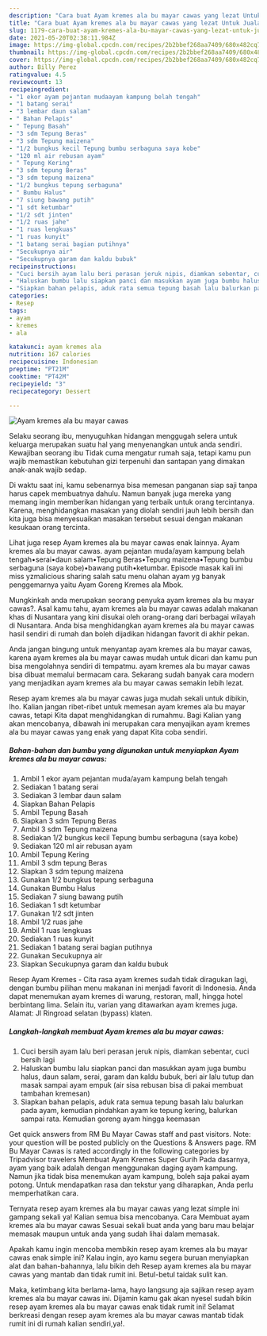 ```yaml
---
description: "Cara buat Ayam kremes ala bu mayar cawas yang lezat Untuk Jualan"
title: "Cara buat Ayam kremes ala bu mayar cawas yang lezat Untuk Jualan"
slug: 1179-cara-buat-ayam-kremes-ala-bu-mayar-cawas-yang-lezat-untuk-jualan
date: 2021-05-20T02:38:11.984Z
image: https://img-global.cpcdn.com/recipes/2b2bbef268aa7409/680x482cq70/ayam-kremes-ala-bu-mayar-cawas-foto-resep-utama.jpg
thumbnail: https://img-global.cpcdn.com/recipes/2b2bbef268aa7409/680x482cq70/ayam-kremes-ala-bu-mayar-cawas-foto-resep-utama.jpg
cover: https://img-global.cpcdn.com/recipes/2b2bbef268aa7409/680x482cq70/ayam-kremes-ala-bu-mayar-cawas-foto-resep-utama.jpg
author: Billy Perez
ratingvalue: 4.5
reviewcount: 13
recipeingredient:
- "1 ekor ayam pejantan mudaayam kampung belah tengah"
- "1 batang serai"
- "3 lembar daun salam"
- " Bahan Pelapis"
- " Tepung Basah"
- "3 sdm Tepung Beras"
- "3 sdm Tepung maizena"
- "1/2 bungkus kecil Tepung bumbu serbaguna saya kobe"
- "120 ml air rebusan ayam"
- " Tepung Kering"
- "3 sdm tepung Beras"
- "3 sdm tepung maizena"
- "1/2 bungkus tepung serbaguna"
- " Bumbu Halus"
- "7 siung bawang putih"
- "1 sdt ketumbar"
- "1/2 sdt jinten"
- "1/2 ruas jahe"
- "1 ruas lengkuas"
- "1 ruas kunyit"
- "1 batang serai bagian putihnya"
- "Secukupnya air"
- "Secukupnya garam dan kaldu bubuk"
recipeinstructions:
- "Cuci bersih ayam lalu beri perasan jeruk nipis, diamkan sebentar, cuci bersih lagi"
- "Haluskan bumbu lalu siapkan panci dan masukkan ayam juga bumbu halus, daun salam, serai, garam dan kaldu bubuk, beri air lalu tutup dan masak sampai ayam empuk (air sisa rebusan bisa di pakai membuat tambahan kremesan)"
- "Siapkan bahan pelapis, aduk rata semua tepung basah lalu balurkan pada ayam, kemudian pindahkan ayam ke tepung kering, balurkan sampai rata. Kemudian goreng ayam hingga keemasan"
categories:
- Resep
tags:
- ayam
- kremes
- ala

katakunci: ayam kremes ala 
nutrition: 167 calories
recipecuisine: Indonesian
preptime: "PT21M"
cooktime: "PT42M"
recipeyield: "3"
recipecategory: Dessert

---
```



![Ayam kremes ala bu mayar cawas](https://img-global.cpcdn.com/recipes/2b2bbef268aa7409/680x482cq70/ayam-kremes-ala-bu-mayar-cawas-foto-resep-utama.jpg)

Selaku seorang ibu, menyuguhkan hidangan menggugah selera untuk keluarga merupakan suatu hal yang menyenangkan untuk anda sendiri. Kewajiban seorang ibu Tidak cuma mengatur rumah saja, tetapi kamu pun wajib memastikan kebutuhan gizi terpenuhi dan santapan yang dimakan anak-anak wajib sedap.

Di waktu  saat ini, kamu sebenarnya bisa memesan panganan siap saji tanpa harus capek membuatnya dahulu. Namun banyak juga mereka yang memang ingin memberikan hidangan yang terbaik untuk orang tercintanya. Karena, menghidangkan masakan yang diolah sendiri jauh lebih bersih dan kita juga bisa menyesuaikan masakan tersebut sesuai dengan makanan kesukaan orang tercinta. 

Lihat juga resep Ayam kremes ala bu mayar cawas enak lainnya. Ayam kremes ala bu mayar cawas. ayam pejantan muda/ayam kampung belah tengah•serai•daun salam•Tepung Beras•Tepung maizena•Tepung bumbu serbaguna (saya kobe)•bawang putih•ketumbar. Episode masak kali ini miss yzmalicious sharing salah satu menu olahan ayam yg banyak penggemarnya yaitu Ayam Goreng Kremes ala Mbok.

Mungkinkah anda merupakan seorang penyuka ayam kremes ala bu mayar cawas?. Asal kamu tahu, ayam kremes ala bu mayar cawas adalah makanan khas di Nusantara yang kini disukai oleh orang-orang dari berbagai wilayah di Nusantara. Anda bisa menghidangkan ayam kremes ala bu mayar cawas hasil sendiri di rumah dan boleh dijadikan hidangan favorit di akhir pekan.

Anda jangan bingung untuk menyantap ayam kremes ala bu mayar cawas, karena ayam kremes ala bu mayar cawas mudah untuk dicari dan kamu pun bisa mengolahnya sendiri di tempatmu. ayam kremes ala bu mayar cawas bisa dibuat memalui bermacam cara. Sekarang sudah banyak cara modern yang menjadikan ayam kremes ala bu mayar cawas semakin lebih lezat.

Resep ayam kremes ala bu mayar cawas juga mudah sekali untuk dibikin, lho. Kalian jangan ribet-ribet untuk memesan ayam kremes ala bu mayar cawas, tetapi Kita dapat menghidangkan di rumahmu. Bagi Kalian yang akan mencobanya, dibawah ini merupakan cara menyajikan ayam kremes ala bu mayar cawas yang enak yang dapat Kita coba sendiri.

<!--inarticleads1-->

##### Bahan-bahan dan bumbu yang digunakan untuk menyiapkan Ayam kremes ala bu mayar cawas:

1. Ambil 1 ekor ayam pejantan muda/ayam kampung belah tengah
1. Sediakan 1 batang serai
1. Sediakan 3 lembar daun salam
1. Siapkan  Bahan Pelapis
1. Ambil  Tepung Basah
1. Siapkan 3 sdm Tepung Beras
1. Ambil 3 sdm Tepung maizena
1. Sediakan 1/2 bungkus kecil Tepung bumbu serbaguna (saya kobe)
1. Sediakan 120 ml air rebusan ayam
1. Ambil  Tepung Kering
1. Ambil 3 sdm tepung Beras
1. Siapkan 3 sdm tepung maizena
1. Gunakan 1/2 bungkus tepung serbaguna
1. Gunakan  Bumbu Halus
1. Sediakan 7 siung bawang putih
1. Sediakan 1 sdt ketumbar
1. Gunakan 1/2 sdt jinten
1. Ambil 1/2 ruas jahe
1. Ambil 1 ruas lengkuas
1. Sediakan 1 ruas kunyit
1. Sediakan 1 batang serai bagian putihnya
1. Gunakan Secukupnya air
1. Siapkan Secukupnya garam dan kaldu bubuk


Resep Ayam Kremes - Cita rasa ayam kremes sudah tidak diragukan lagi, dengan bumbu pilihan menu makanan ini menjadi favorit di Indonesia. Anda dapat menemukan ayam kremes di warung, restoran, mall, hingga hotel berbintang lima. Selain itu, varian yang ditawarkan ayam kremes juga. Alamat: Jl Ringroad selatan (bypass) klaten. 

<!--inarticleads2-->

##### Langkah-langkah membuat Ayam kremes ala bu mayar cawas:

1. Cuci bersih ayam lalu beri perasan jeruk nipis, diamkan sebentar, cuci bersih lagi
1. Haluskan bumbu lalu siapkan panci dan masukkan ayam juga bumbu halus, daun salam, serai, garam dan kaldu bubuk, beri air lalu tutup dan masak sampai ayam empuk (air sisa rebusan bisa di pakai membuat tambahan kremesan)
1. Siapkan bahan pelapis, aduk rata semua tepung basah lalu balurkan pada ayam, kemudian pindahkan ayam ke tepung kering, balurkan sampai rata. Kemudian goreng ayam hingga keemasan


Get quick answers from RM Bu Mayar Cawas staff and past visitors. Note: your question will be posted publicly on the Questions &amp; Answers page. RM Bu Mayar Cawas is rated accordingly in the following categories by Tripadvisor travelers Membuat Ayam Kremes Super Gurih Pada dasarnya, ayam yang baik adalah dengan menggunakan daging ayam kampung. Namun jika tidak bisa menemukan ayam kampung, boleh saja pakai ayam potong. Untuk mendapatkan rasa dan tekstur yang diharapkan, Anda perlu memperhatikan cara. 

Ternyata resep ayam kremes ala bu mayar cawas yang lezat simple ini gampang sekali ya! Kalian semua bisa mencobanya. Cara Membuat ayam kremes ala bu mayar cawas Sesuai sekali buat anda yang baru mau belajar memasak maupun untuk anda yang sudah lihai dalam memasak.

Apakah kamu ingin mencoba membikin resep ayam kremes ala bu mayar cawas enak simple ini? Kalau ingin, ayo kamu segera buruan menyiapkan alat dan bahan-bahannya, lalu bikin deh Resep ayam kremes ala bu mayar cawas yang mantab dan tidak rumit ini. Betul-betul taidak sulit kan. 

Maka, ketimbang kita berlama-lama, hayo langsung aja sajikan resep ayam kremes ala bu mayar cawas ini. Dijamin kamu gak akan nyesel sudah bikin resep ayam kremes ala bu mayar cawas enak tidak rumit ini! Selamat berkreasi dengan resep ayam kremes ala bu mayar cawas mantab tidak rumit ini di rumah kalian sendiri,ya!.

